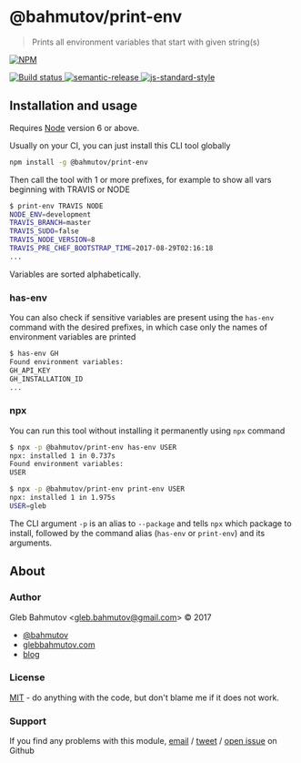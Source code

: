 # @bahmutov/print-env

> Prints all environment variables that start with given string(s)

[![NPM][npm-icon] ][npm-url]

[![Build status][ci-image] ][ci-url]
[![semantic-release][semantic-image] ][semantic-url]
[![js-standard-style][standard-image]][standard-url]

## Installation and usage

Requires [Node](https://nodejs.org/en/) version 6 or above.

Usually on your CI, you can just install this CLI tool globally

```sh
npm install -g @bahmutov/print-env
```

Then call the tool with 1 or more prefixes, for example to show all vars beginning with TRAVIS or NODE

```sh
$ print-env TRAVIS NODE
NODE_ENV=development
TRAVIS_BRANCH=master
TRAVIS_SUDO=false
TRAVIS_NODE_VERSION=8
TRAVIS_PRE_CHEF_BOOTSTRAP_TIME=2017-08-29T02:16:18
...
```

Variables are sorted alphabetically.

### has-env

You can also check if sensitive variables are present using the `has-env` command with the desired prefixes, in which case only the names of environment variables are printed

```sh
$ has-env GH
Found environment variables:
GH_API_KEY
GH_INSTALLATION_ID
...
```

### npx

You can run this tool without installing it permanently using `npx` command

```sh
$ npx -p @bahmutov/print-env has-env USER
npx: installed 1 in 0.737s
Found environment variables:
USER

$ npx -p @bahmutov/print-env print-env USER
npx: installed 1 in 1.975s
USER=gleb
```

The CLI argument `-p` is an alias to `--package` and tells `npx` which package to install, followed by the command alias (`has-env` or `print-env`) and its arguments.

## About

### Author
Gleb Bahmutov &lt;gleb.bahmutov@gmail.com&gt; &copy; 2017

* [@bahmutov](https://twitter.com/bahmutov)
* [glebbahmutov.com](https://glebbahmutov.com)
* [blog](https://glebbahmutov.com/blog)

### License
[MIT](LICENSE) - do anything with the code, but don't blame me if it does not work.

### Support
If you find any problems with this module, [email][email-link] / [tweet][tweet-link] /
[open issue][issue-link] on Github

[email-link]: mailto:gleb.bahmutov@gmail.com
[tweet-link]: https://twitter.com/intent/tweet?text=%40bahmutov
[issue-link]: https://github.com/bahmutov/print-env/issues
[email-link]: mailto:gleb.bahmutov@gmail.com
[npm-icon]: https://nodei.co/npm/@bahmutov/print-env.svg?downloads=true
[npm-url]: https://npmjs.org/package/@bahmutov/print-env
[ci-image]: https://travis-ci.org/bahmutov/print-env.svg?branch=master
[ci-url]: https://travis-ci.org/bahmutov/print-env
[semantic-image]: https://img.shields.io/badge/%20%20%F0%9F%93%A6%F0%9F%9A%80-semantic--release-e10079.svg
[semantic-url]: https://github.com/semantic-release/semantic-release
[standard-image]: https://img.shields.io/badge/code%20style-standard-brightgreen.svg
[standard-url]: http://standardjs.com/
